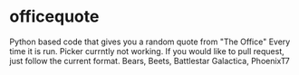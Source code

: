 # officequote
Python based code that gives you a random quote from "The Office" Every time it is run.
Picker currntly not working. If you would like to pull request, just follow the current format.
Bears, Beets, Battlestar Galactica,
PhoenixT7
